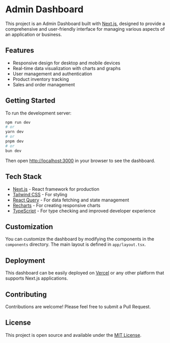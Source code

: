 # Admin Dashboard

This project is an Admin Dashboard built with [Next.js](https://nextjs.org), designed to provide a comprehensive and user-friendly interface for managing various aspects of an application or business.

## Features

- Responsive design for desktop and mobile devices
- Real-time data visualization with charts and graphs
- User management and authentication
- Product inventory tracking
- Sales and order management

## Getting Started

To run the development server:

```bash
npm run dev
# or
yarn dev
# or
pnpm dev
# or
bun dev
```

Then open [http://localhost:3000](http://localhost:3000) in your browser to see the dashboard.

## Tech Stack

- [Next.js](https://nextjs.org/) - React framework for production
- [Tailwind CSS](https://tailwindcss.com/) - For styling
- [React Query](https://react-query.tanstack.com/) - For data fetching and state management
- [Recharts](https://recharts.org/) - For creating responsive charts
- [TypeScript](https://www.typescriptlang.org/) - For type checking and improved developer experience

## Customization

You can customize the dashboard by modifying the components in the `components` directory. The main layout is defined in `app/layout.tsx`.

## Deployment

This dashboard can be easily deployed on [Vercel](https://vercel.com) or any other platform that supports Next.js applications.

## Contributing

Contributions are welcome! Please feel free to submit a Pull Request.

## License

This project is open source and available under the [MIT License](LICENSE).
